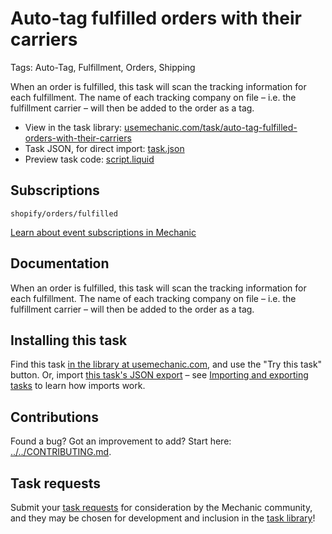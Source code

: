 # Auto-tag fulfilled orders with their carriers

Tags: Auto-Tag, Fulfillment, Orders, Shipping

When an order is fulfilled, this task will scan the tracking information for each fulfillment. The name of each tracking company on file – i.e. the fulfillment carrier – will then be added to the order as a tag.

* View in the task library: [usemechanic.com/task/auto-tag-fulfilled-orders-with-their-carriers](https://usemechanic.com/task/auto-tag-fulfilled-orders-with-their-carriers)
* Task JSON, for direct import: [task.json](../../tasks/auto-tag-fulfilled-orders-with-their-carriers.json)
* Preview task code: [script.liquid](./script.liquid)

## Subscriptions

```liquid
shopify/orders/fulfilled
```

[Learn about event subscriptions in Mechanic](https://docs.usemechanic.com/article/408-subscriptions)

## Documentation

When an order is fulfilled, this task will scan the tracking information for each fulfillment. The name of each tracking company on file – i.e. the fulfillment carrier – will then be added to the order as a tag.

## Installing this task

Find this task [in the library at usemechanic.com](https://usemechanic.com/task/auto-tag-fulfilled-orders-with-their-carriers), and use the "Try this task" button. Or, import [this task's JSON export](../../tasks/auto-tag-fulfilled-orders-with-their-carriers.json) – see [Importing and exporting tasks](https://docs.usemechanic.com/article/505-importing-and-exporting-tasks) to learn how imports work.

## Contributions

Found a bug? Got an improvement to add? Start here: [../../CONTRIBUTING.md](../../CONTRIBUTING.md).

## Task requests

Submit your [task requests](https://mechanic.canny.io/task-requests) for consideration by the Mechanic community, and they may be chosen for development and inclusion in the [task library](https://tasks.mechanic.dev/)!

